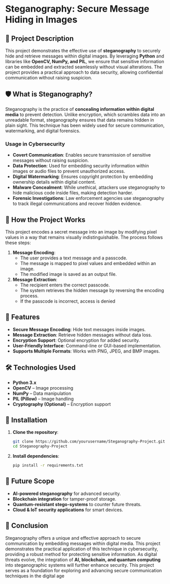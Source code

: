 # Steganography: Secure Message Hiding in Images

## 📌 Project Description
This project demonstrates the effective use of **steganography** to securely hide and retrieve messages within digital images. By leveraging **Python** and libraries like **OpenCV, NumPy, and PIL**, we ensure that sensitive information can be embedded and extracted seamlessly without visual alterations. The project provides a practical approach to data security, allowing confidential communication without raising suspicion.

## 🛡️ What is Steganography?
Steganography is the practice of **concealing information within digital media** to prevent detection. Unlike encryption, which scrambles data into an unreadable format, steganography ensures that data remains hidden in plain sight. This technique has been widely used for secure communication, watermarking, and digital forensics.

### **Usage in Cybersecurity**
- **Covert Communication**: Enables secure transmission of sensitive messages without raising suspicion.
- **Data Protection**: Used for embedding security information within images or audio files to prevent unauthorized access.
- **Digital Watermarking**: Ensures copyright protection by embedding ownership details within digital content.
- **Malware Concealment**: While unethical, attackers use steganography to hide malicious code inside files, making detection harder.
- **Forensic Investigations**: Law enforcement agencies use steganography to track illegal communications and recover hidden evidence.


## 🔧 How the Project Works
This project encodes a secret message into an image by modifying pixel values in a way that remains visually indistinguishable. The process follows these steps:
1. **Message Encoding**: 
   - The user provides a text message and a passcode.
   - The message is mapped to pixel values and embedded within an image.
   - The modified image is saved as an output file.
2. **Message Extraction**:
   - The recipient enters the correct passcode.
   - The system retrieves the hidden message by reversing the encoding process.
   - If the passcode is incorrect, access is denied
     
## 🚀 Features
- **Secure Message Encoding**: Hide text messages inside images.
- **Message Extraction**: Retrieve hidden messages without data loss.
- **Encryption Support**: Optional encryption for added security.
- **User-Friendly Interface**: Command-line or GUI-based implementation.
- **Supports Multiple Formats**: Works with PNG, JPEG, and BMP images.

## 🛠️ Technologies Used
- **Python 3.x**
- **OpenCV** – Image processing
- **NumPy** – Data manipulation
- **PIL (Pillow)** – Image handling
- **Cryptography (Optional)** – Encryption support

## 🔧 Installation
1. **Clone the repository**:
   ```sh
   git clone https://github.com/yourusername/Steganography-Project.git
   cd Steganography-Project
   ```
2. **Install dependencies**:
   ```sh
   pip install -r requirements.txt
   ```

## 🔮 Future Scope
- **AI-powered steganography** for advanced security.
- **Blockchain integration** for tamper-proof storage.
- **Quantum-resistant stego-systems** to counter future threats.
- **Cloud & IoT security applications** for smart devices.

## 🎯 Conclusion
Steganography offers a unique and effective approach to secure communication by embedding messages within digital media. This project demonstrates the practical application of this technique in cybersecurity, providing a robust method for protecting sensitive information. As digital threats evolve, the integration of **AI, blockchain, and quantum computing** into steganographic systems will further enhance security. This project serves as a foundation for exploring and advancing secure communication techniques in the digital age

